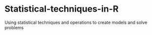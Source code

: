 # Statistical-techniques-in-R
Using statistical techniques and operations to create models and solve problems
